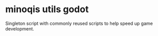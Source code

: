 # minoqis utils godot
 Singleton script with commonly reused scripts to help speed up game development.
